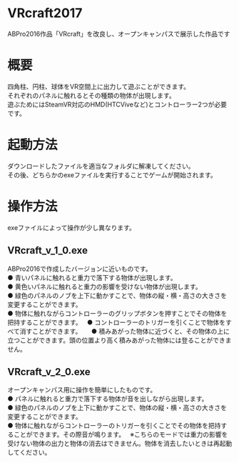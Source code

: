 # VRcraft2017
ABPro2016作品「VRcraft」を改良し、オープンキャンパスで展示した作品です

# 概要

四角柱、円柱、球体をVR空間上に出力して遊ぶことができます。  
それぞれのパネルに触れるとその種類の物体が出現します。  
遊ぶためにはSteamVR対応のHMD(HTCViveなど)とコントローラー2つが必要です。

# 起動方法

ダウンロードしたファイルを適当なフォルダに解凍してください。  
その後、どちらかのexeファイルを実行することでゲームが開始されます。

# 操作方法
exeファイルによって操作が少し異なります。  

## VRcraft_v_1_0.exe  
  ABPro2016で作成したバージョンに近いものです。  
  ● 青いパネルに触れると重力で落下する物体が出現します。  
  ● 黄色いパネルに触れると重力の影響を受けない物体が出現します。  
  ● 緑色のパネルのノブを上下に動かすことで、物体の縦・横・高さの大きさを変更することができます。  
  ● 物体に触れながらコントローラーのグリップボタンを押すことでその物体を把持することができます。  
  ● コントローラーのトリガーを引くことで物体をすべて消すことができます。 　
  ● 積みあがった物体に近づくと、その物体の上に立つことができます。頭の位置より高く積みあがった物体には登ることができません。  
  
## VRcraft_v_2_0.exe  
  オープンキャンパス用に操作を簡単にしたものです。  
  ● パネルに触れると重力で落下する物体が音を出しながら出現します。  
  ● 緑色のパネルのノブを上下に動かすことで、物体の縦・横・高さの大きさを変更することができます。  
  ● 物体に触れながらコントローラーのトリガーを引くことでその物体を把持することができます。その際音が鳴ります。  
  ※こちらのモードでは重力の影響を受けない物体の出力と物体の消去はできません。物体を消去したいときは再起動してください。  
  
